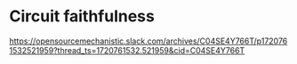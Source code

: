 # Circuit faithfulness

https://opensourcemechanistic.slack.com/archives/C04SE4Y766T/p1720761532521959?thread_ts=1720761532.521959&cid=C04SE4Y766T